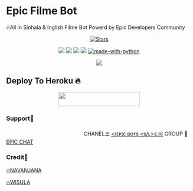 # Epic Filme Bot
🔥All in Sinhala & Inglish Filme Bot
   Powerd by Epic Developers Community
<p align="center">
    <a href="https://github.com/EpicBotSl/ModApkBot/stargazers"><img src="https://img.shields.io/github/stars/EpicBotSl/ModApkBot?label=Stars&style=flat-square&logo=github&color=F10070" alt="Stars" /></a>
</p>
<p align="center">
    <a href="https://github.com/EpicDeves/FilmeBot"> <img src="https://img.shields.io/github/repo-size/EpicDeves/FilmeBot?color=orange&logo=github&logoColor=gold&style=for-the-badge" /></a>
    <a href="https://github.com/EpicDeves/FilmeBot/commits/prince"> <img src="https://img.shields.io/github/last-commit/EpicDeves/FilmeBot?color=gray&logo=github&logoColor=green&style=for-the-badge" /></a>
    <a href="https://github.com/EpicDeves/FilmeBot/issues"> <img src="https://img.shields.io/github/issues/EpicDeves/FilmeBot?color=blueviolet&logo=github&logoColor=pink&style=for-the-badge" /></a>
    <a href="https://github.com/EpicDeves/FilmeBot/network/members"> <img src="https://img.shields.io/github/forks/EpicDeves/FilmeBot?color=rose&logo=github&logoColor=rose&style=for-the-badge" /></a>  
    <a href="https://python.org"><img src="http://forthebadge.com/images/badges/made-with-python.svg" alt="made-with-python"></a>
</p>

<p align="center">
  <img src="https://telegra.ph/file/46b27117f661c627359af.jpg">
</p>

## Deploy To Heroku 🔥
<p align="center"><a href="https://heroku.com/deploy?template=https://github.com/EpicDeves/FilmeBot"> <img src="https://img.shields.io/badge/Deploy%20To%20Heroku-gold?style=for-the-badge&logo=heroku" width="220" height="38.45"/></a></p>


### Support🎀
ㅤㅤㅤㅤㅤㅤㅤㅤㅤㅤㅤㅤㅤㅤㅤㅤ 
CHANEL⛱️ [</ᴇᴘɪᴄ ʙᴏᴛs <s/ʟ>🇱🇰](https://t.me/EpicBotsSl)
GROUP 🎋[EPIC CHAT](https://t.me/EpicChats)

### Credit🎀
[🔥NAVANJANA](https://t.me/NA_VA_N_JA_NA1)


[🔥WISULA](https://t.me/wisula4)

